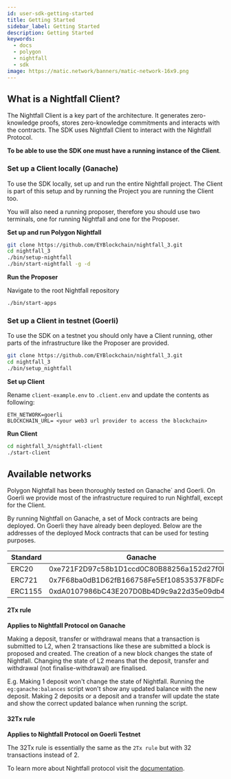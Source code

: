 ```yaml
---
id: user-sdk-getting-started
title: Getting Started
sidebar_label: Getting Started
description: Getting Started
keywords:
  - docs
  - polygon
  - nightfall
  - sdk
image: https://matic.network/banners/matic-network-16x9.png
---
```


## What is a Nightfall Client?

The Nightfall Client is a key part of the architecture. It generates zero-knowledge proofs, stores zero-knowledge commitments and interacts with the contracts. The SDK uses Nightfall Client to interact with the Nightfall Protocol.

**To be able to use the SDK one must have a running instance of the Client**.

### Set up a Client locally (Ganache)

To use the SDK locally, set up and run the entire Nightfall project. The Client is part of this setup and by running the Project you are running the Client too.

You will also need a running proposer, therefore you should use two terminals, one for running Nightfall and one for the Proposer.

**Set up and run Polygon Nightfall**

```bash
git clone https://github.com/EYBlockchain/nightfall_3.git
cd nightfall_3
./bin/setup-nightfall
./bin/start-nightfall -g -d
```

**Run the Proposer**

Navigate to the root Nightfall repository
```bash
./bin/start-apps
```

### Set up a Client in testnet (Goerli)

To use the SDK on a testnet you should only have a Client running, other parts of the infrastructure like the Proposer are provided.

```bash
git clone https://github.com/EYBlockchain/nightfall_3.git
cd nightfall_3
./bin/setup_nightfall
```

**Set up Client**

Rename `client-example.env` to `.client.env` and update the contents as following:

```
ETH_NETWORK=goerli
BLOCKCHAIN_URL= <your web3 url provider to access the blockchain>
```

**Run Client**

```bash
cd nightfall_3/nightfall-client
./start-client
```

## Available networks

Polygon Nightfall has been thoroughly tested on Ganache` and Goerli. On Goerli we provide most of the infrastructure required to run Nightfall, except for the Client.


By running Nightfall on Ganache, a set of Mock contracts are being deployed. On Goerli they have already been deployed.
Below are the addresses of the deployed Mock contracts that can be used for testing purposes.

| Standard | Ganache | Goerli |
| --- | --- | --- |
| ERC20 | 0xe721F2D97c58b1D1ccd0C80B88256a152d27f0Fe | 0x499d11E0b6eAC7c0593d8Fb292DCBbF815Fb29Ae |
| ERC721 | 0x7F68ba0dB1D62fB166758Fe5Ef10853537F8DFc5 | 0x8a80Fc213366173804151869aAacC74DD29C4783 |
| ERC1155 | 0xdA0107986bC43E207D0Bb4D9c9a22d35e09db425 | 0x045ba0f2D8D77B8aF7c63E3dB3bdA5c3dA770A64 |
#### 2Tx rule

**Applies to Nightfall Protocol on Ganache**

Making a deposit, transfer or withdrawal means that a transaction is submitted to L2, when 2 transactions like these are submitted a block is proposed and created. The creation of a new block changes the state of Nightfall. Changing the state of L2 means that the deposit, transfer and withdrawal (not finalise-withdrawal) are finalised.

E.g. Making 1 deposit won't change the state of Nightfall. Running the `eg:ganache:balances` script won't show any updated balance with the new deposit. Making 2 deposits or a deposit and a transfer will update the state and show the correct updated balance when running the script.

#### 32Tx rule

**Applies to Nightfall Protocol on Goerli Testnet**

The 32Tx rule is essentially the same as the `2Tx rule` but with 32 transactions instead of 2.

To learn more about Nightfall protocol visit the [documentation](/docs/nightfall/faq/#how-long-do-transfers-take-on-polygon-nightfall-network-from-start-to-finish).

